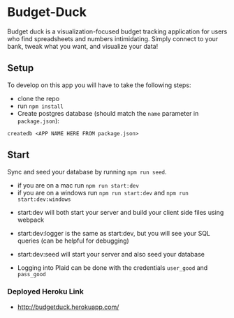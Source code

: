 # Budget-Duck

Budget duck is a visualization-focused budget tracking application for users
who find spreadsheets and numbers intimidating. Simply connect to your bank, 
tweak what you want, and visualize your data!

## Setup

To develop on this app you will have to take the following steps:

* clone the repo
* run `npm install`
* Create postgres database (should match the `name`
  parameter in `package.json`):

```
createdb <APP NAME HERE FROM package.json>
```

## Start

Sync and seed your database by running `npm run seed`.

* if you are on a mac run `npm run start:dev`
* if you are on a windows run `npm run start:dev` and `npm run start:dev:windows`

- start:dev will both start your server and build your client side files using webpack
- start:dev:logger is the same as start:dev, but you will see your SQL queries (can be helpful for debugging)
- start:dev:seed will start your server and also seed your database

- Logging into Plaid can be done with the credentials `user_good` and `pass_good`

### Deployed Heroku Link

- http://budgetduck.herokuapp.com/
